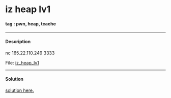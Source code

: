 # **iz heap lv1**

#### tag : pwn, heap, tcache

-----------------------------------------------

#### Description

nc 165.22.110.249 3333

File: [iz_heap_lv1](https://mega.nz/#!mWYkiabI!ez8W6ix3J_E5Cadjr1OpfE7mOrfgtIBzKej8zxeer_s)

-----------------------------------------------

#### Solution


[solution here.](./solve.py)